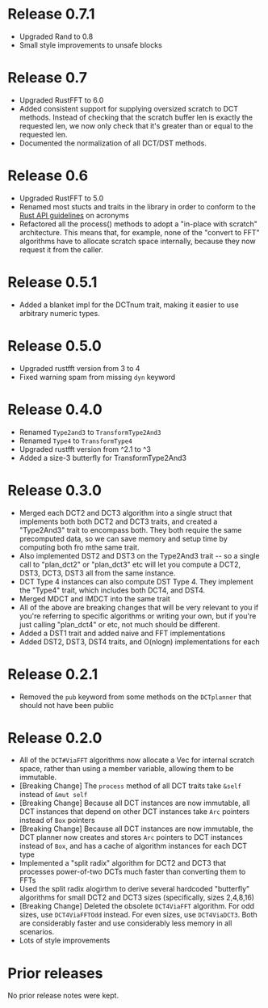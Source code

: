 # Release 0.7.1
 - Upgraded Rand to 0.8
 - Small style improvements to unsafe blocks
# Release 0.7
 - Upgraded RustFFT to 6.0
 - Added consistent support for supplying oversized scratch to DCT methods. Instead of checking that the scratch buffer len is exactly the requested len, we now only check that it's greater than or equal to the requested len.
 - Documented the normalization of all DCT/DST methods.
# Release 0.6
 - Upgraded RustFFT to 5.0
 - Renamed most stucts and traits in the library in order to conform to the [Rust API guidelines](https://rust-lang.github.io/api-guidelines/naming.html) on acronyms
 - Refactored all the process() methods to adopt a "in-place with scratch" architecture. This means that, for example, none of the "convert to FFT" algorithms have to allocate scratch space internally, because they now request it from the caller.
# Release 0.5.1
 - Added a blanket impl for the DCTnum trait, making it easier to use arbitrary numeric types.
# Release 0.5.0
 - Upgraded rustfft version from 3 to 4
 - Fixed warning spam from missing `dyn` keyword
# Release 0.4.0
 - Renamed `Type2and3` to `TransformType2And3`
 - Renamed `Type4` to `TransformType4`
 - Upgraded rustfft version from ^2.1 to ^3
 - Added a size-3 butterfly for TransformType2And3
# Release 0.3.0
 - Merged each DCT2 and DCT3 algorithm into a single struct that implements both both DCT2 and DCT3 traits, and created a "Type2And3" trait to encompass both. They both require the same precomputed data, so we can save memory and setup time by computing both fro mthe same trait.
 - Also implemented DST2 and DST3 on the Type2And3 trait -- so a single call to "plan_dct2" or "plan_dct3" etc will let you compute a DCT2, DST3, DCT3, DST3 all from the same instance.
 - DCT Type 4 instances can also compute DST Type 4. They implement the "Type4" trait, which includes both DCT4, and DST4.
 - Merged MDCT and IMDCT into the same trait
 - All of the above are breaking changes that will be very relevant to you if you're referring to specific algorithms or writing your own, but if you're just calling "plan_dct4" or etc, not much should be different.
 - Added a DST1 trait and added naive and FFT implementations
 - Added DST2, DST3, DST4 traits, and O(nlogn) implementations for each
# Release 0.2.1
 - Removed the `pub` keyword from some methods on the `DCTplanner` that should not have been public
# Release 0.2.0
 - All of the `DCT#ViaFFT` algorithms now allocate a Vec for internal scratch space, rather than using a member variable, allowing them to be immutable.
 - [Breaking Change] The `process` method of all DCT traits take `&self` instead of `&mut self`
 - [Breaking Change] Because all DCT instances are now immutable, all DCT instances that depend on other DCT instances take `Arc` pointers instead of `Box` pointers
 - [Breaking Change] Because all DCT instances are now immutable, the DCT planner now creates and stores `Arc` pointers to DCT instances instead of `Box`, and has a cache of algorithm instances for each DCT type
 - Implemented a "split radix" algorithm for DCT2 and DCT3 that processes power-of-two DCTs much faster than converting them to FFTs
 - Used the split radix alogirthm to derive several hardcoded "butterfly" algorithms for small DCT2 and DCT3 sizes (specifically, sizes 2,4,8,16)
 - [Breaking Change] Deleted the obsolete `DCT4ViaFFT` algorithm. For odd sizes, use `DCT4ViaFFTOdd` instead. For even sizes, use `DCT4ViaDCT3`. Both are considerably faster and use considerably less memory in all scenarios.
 - Lots of style improvements
# Prior releases
No prior release notes were kept.
